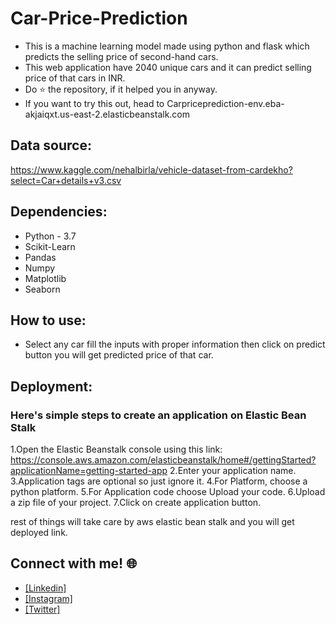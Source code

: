 # Car-Price-Prediction
* This is a machine learning model made using python and flask which predicts the selling price of second-hand cars.
* This web application have 2040 unique cars and it can predict selling price of that cars in INR.
* Do ⭐ the repository, if it helped you in anyway.
* If you want to try this out, head to Carpriceprediction-env.eba-akjaiqxt.us-east-2.elasticbeanstalk.com
## Data source:
https://www.kaggle.com/nehalbirla/vehicle-dataset-from-cardekho?select=Car+details+v3.csv

## Dependencies:
* Python - 3.7
* Scikit-Learn
* Pandas
* Numpy
* Matplotlib
* Seaborn

## How to use:
* Select any car fill the inputs with proper information then click on predict button you will get predicted price of that car.

## Deployment:
### Here's simple steps to create an application on Elastic Bean Stalk
1.Open the Elastic Beanstalk console using this link: https://console.aws.amazon.com/elasticbeanstalk/home#/gettingStarted?applicationName=getting-started-app
2.Enter your application name.
3.Application tags are optional so just ignore it.
4.For Platform, choose a python platform.
5.For Application code choose Upload your code.
6.Upload a zip file of your project.
7.Click on create application button.

rest of things will take care by aws elastic bean stalk and you will get deployed link.



## Connect with me! 🌐
- [[Linkedin]](bit.ly/3xNkOzO)
- [[Instagram]](bit.ly/3eTGyRT)
- [[Twitter]](bit.ly/3aWT16g)
